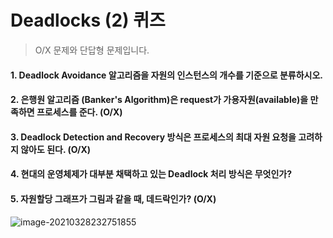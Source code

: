 # Deadlocks (2) 퀴즈
> O/X 문제와 단답형 문제입니다.

#### 1. Deadlock Avoidance 알고리즘을 자원의 인스턴스의 개수를 기준으로 분류하시오.

#### 2. 은행원 알고리즘 (Banker's Algorithm)은 request가 가용자원(available)을 만족하면 프로세스를 준다. (O/X)

#### 3. Deadlock Detection and Recovery 방식은 프로세스의 최대 자원 요청을 고려하지 않아도 된다. (O/X)
#### 4.  현대의 운영체제가 대부분 채택하고 있는 Deadlock 처리 방식은 무엇인가?

#### 5. 자원할당 그래프가 그림과 같을 때, 데드락인가? (O/X)

![image-20210328232751855](https://user-images.githubusercontent.com/77573938/112755797-44f09180-901d-11eb-8059-a47d3196ef28.png)


